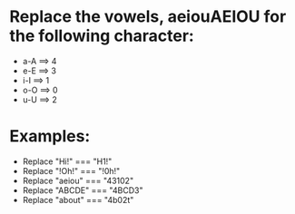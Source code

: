 # Replace the vowels, aeiouAEIOU for the following character:

* a-A ==> 4
* e-E ==> 3
* i-I ==> 1
* o-O ==> 0
* u-U ==> 2

# Examples:

* Replace "Hi!" === "H1!"
* Replace "!Oh!" === "!0h!"
* Replace "aeiou" === "43102"
* Replace "ABCDE" === "4BCD3"
* Replace "about" === "4b02t"
